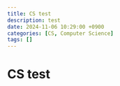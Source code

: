 ```yaml
---
title: CS test
description: test
date: 2024-11-06 10:29:00 +0900
categories: [CS, Computer Science]
tags: []
---
```


# CS test